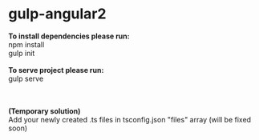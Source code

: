 # gulp-angular2

<b>To install dependencies please run:</b> <br />
    npm install <br />
    gulp init <br />
    <br />
<b>To serve project please run:</b> <br />
gulp serve

<br />
<br />
<b>(Temporary solution)</b>
<br />
Add your newly created .ts files in tsconfig.json "files" array (will be fixed soon)